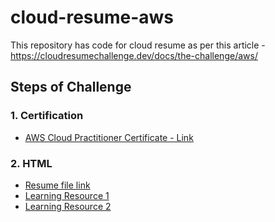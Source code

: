# cloud-resume-aws
This repository has code for cloud resume as per this article - https://cloudresumechallenge.dev/docs/the-challenge/aws/

## Steps of Challenge

### 1. Certification

- [AWS Cloud Practitioner Certificate - Link](https://www.credly.com/badges/3f155c87-ee29-4a3f-b6f9-ab791a779593/)

### 2. HTML
- [Resume file link](./web/index.html)
- [Learning Resource 1](https://internetingishard.netlify.app/) 
- [Learning Resource 2](https://developer.mozilla.org/en-US/docs/Learn)